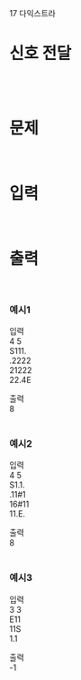 17 다익스트라
# 신호 전달
<br>
<br>

# 문제
<br>

# 입력  
<br>

# 출력  
<br>

### 예시1
입력  
4 5  
S111.  
.2222  
21222  
22.4E  

출력  
8  
<br>

### 예시2
입력  
4 5  
S1.1.  
.11#1  
16#11  
11.E.  

출력  
8  
<br>

### 예시3
입력  
3 3  
E11  
11S  
1.1  

출력  
-1  
<br>
